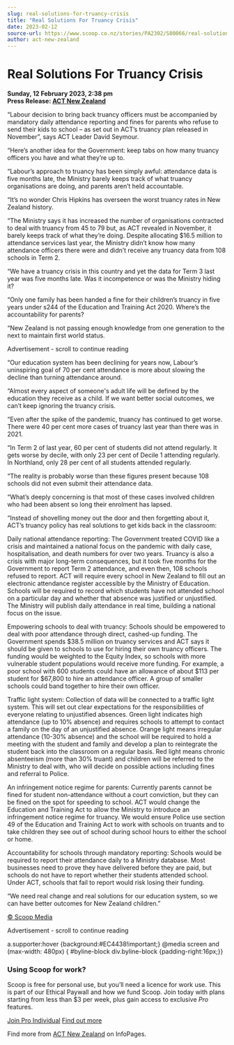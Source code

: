 ```yaml
---
slug: real-solutions-for-truancy-crisis
title: "Real Solutions For Truancy Crisis"
date: 2023-02-12
source-url: https://www.scoop.co.nz/stories/PA2302/S00066/real-solutions-for-truancy-crisis.htm
author: act-new-zealand
---
```

Real Solutions For Truancy Crisis
=================================

**Sunday, 12 February 2023, 2:38 pm**  
**Press Release: [ACT New Zealand](https://info.scoop.co.nz/ACT_New_Zealand)**

“Labour decision to bring back truancy officers must be accompanied by mandatory daily attendance reporting and fines for parents who refuse to send their kids to school – as set out in ACT’s truancy plan released in November”, says ACT Leader David Seymour.

“Here’s another idea for the Government: keep tabs on how many truancy officers you have and what they’re up to.

“Labour’s approach to truancy has been simply awful: attendance data is five months late, the Ministry barely keeps track of what truancy organisations are doing, and parents aren’t held accountable.

“It’s no wonder Chris Hipkins has overseen the worst truancy rates in New Zealand history.

“The Ministry says it has increased the number of organisations contracted to deal with truancy from 45 to 79 but, as ACT revealed in November, it barely keeps track of what they’re doing. Despite allocating $16.5 million to attendance services last year, the Ministry didn’t know how many attendance officers there were and didn’t receive any truancy data from 108 schools in Term 2.

“We have a truancy crisis in this country and yet the data for Term 3 last year was five months late. Was it incompetence or was the Ministry hiding it?

“Only one family has been handed a fine for their children’s truancy in five years under s244 of the Education and Training Act 2020. Where’s the accountability for parents?

“New Zealand is not passing enough knowledge from one generation to the next to maintain first world status.

Advertisement - scroll to continue reading





“Our education system has been declining for years now, Labour’s uninspiring goal of 70 per cent attendance is more about slowing the decline than turning attendance around.

“Almost every aspect of someone's adult life will be defined by the education they receive as a child. If we want better social outcomes, we can’t keep ignoring the truancy crisis.

“Even after the spike of the pandemic, truancy has continued to get worse. There were 40 per cent more cases of truancy last year than there was in 2021.

“In Term 2 of last year, 60 per cent of students did not attend regularly. It gets worse by decile, with only 23 per cent of Decile 1 attending regularly. In Northland, only 28 per cent of all students attended regularly.

“The reality is probably worse than these figures present because 108 schools did not even submit their attendance data.

“What’s deeply concerning is that most of these cases involved children who had been absent so long their enrolment has lapsed.

“Instead of shovelling money out the door and then forgetting about it, ACT’s truancy policy has real solutions to get kids back in the classroom:

Daily national attendance reporting: The Government treated COVID like a crisis and maintained a national focus on the pandemic with daily case, hospitalisation, and death numbers for over two years. Truancy is also a crisis with major long-term consequences, but it took five months for the Government to report Term 2 attendance, and even then, 108 schools refused to report. ACT will require every school in New Zealand to fill out an electronic attendance register accessible by the Ministry of Education. Schools will be required to record which students have not attended school on a particular day and whether that absence was justified or unjustified. The Ministry will publish daily attendance in real time, building a national focus on the issue.

Empowering schools to deal with truancy: Schools should be empowered to deal with poor attendance through direct, cashed-up funding. The Government spends $38.5 million on truancy services and ACT says it should be given to schools to use for hiring their own truancy officers. The funding would be weighted to the Equity Index, so schools with more vulnerable student populations would receive more funding. For example, a poor school with 600 students could have an allowance of about $113 per student for $67,800 to hire an attendance officer. A group of smaller schools could band together to hire their own officer.

Traffic light system: Collection of data will be connected to a traffic light system. This will set out clear expectations for the responsibilities of everyone relating to unjustified absences. Green light indicates high attendance (up to 10% absence) and requires schools to attempt to contact a family on the day of an unjustified absence. Orange light means irregular attendance (10-30% absence) and the school will be required to hold a meeting with the student and family and develop a plan to reintegrate the student back into the classroom on a regular basis. Red light means chronic absenteeism (more than 30% truant) and children will be referred to the Ministry to deal with, who will decide on possible actions including fines and referral to Police.

An infringement notice regime for parents: Currently parents cannot be fined for student non-attendance without a court conviction, but they can be fined on the spot for speeding to school. ACT would change the Education and Training Act to allow the Ministry to introduce an infringement notice regime for truancy. We would ensure Police use section 49 of the Education and Training Act to work with schools on truants and to take children they see out of school during school hours to either the school or home.

Accountability for schools through mandatory reporting: Schools would be required to report their attendance daily to a Ministry database. Most businesses need to prove they have delivered before they are paid, but schools do not have to report whether their students attended school. Under ACT, schools that fail to report would risk losing their funding.

“We need real change and real solutions for our education system, so we can have better outcomes for New Zealand children.”

[© Scoop Media](http://www.scoop.co.nz/about/terms.html)  

Advertisement - scroll to continue reading



a.supporter:hover {background:#EC4438!important;} @media screen and (max-width: 480px) { #byline-block div.byline-block {padding-right:16px;}}

### Using Scoop for work?

Scoop is free for personal use, but you’ll need a licence for work use. This is part of our Ethical Paywall and how we fund Scoop. Join today with plans starting from less than $3 per week, plus gain access to exclusive _Pro_ features.  
  
[Join Pro Individual](https://pro.scoop.co.nz/Individual/?from=ProIn24) [Find out more](https://pro.scoop.co.nz/using-scoop-for-work/?from=ProIn24)

Find more from [ACT New Zealand](https://info.scoop.co.nz/ACT_New_Zealand) on InfoPages.